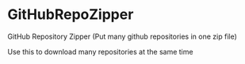 # GitHubRepoZipper
GitHub Repository Zipper (Put many github repositories in one zip file)

Use this to download many repositories at the same time

